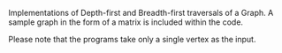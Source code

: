 Implementations of Depth-first and Breadth-first traversals of a Graph. A sample graph in the form of a matrix is included within the code.

Please note that the programs take only a single vertex as the input.
